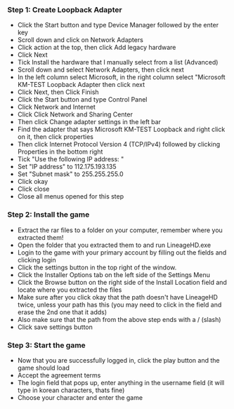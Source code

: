 
### Step 1: Create Loopback Adapter

* Click the Start button and type Device Manager followed by the enter key
* Scroll down and click on Network Adapters
* Click action at the top, then click Add legacy hardware
* Click Next
* Tick Install the hardware that I manually select from a list (Advanced)
* Scroll down and select Network Adapters, then click next
* In the left column select Microsoft, in the right column select "Microsoft KM-TEST Loopback Adapter then click next
* Click Next, then Click Finish
* Click the Start button and type Control Panel
* Click Network and Internet
* Click Click Network and Sharing Center
* Then click Change adapter settings in the left bar
* Find the adapter that says Microsoft KM-TEST Loopback and right click on it, then click properties
* Then click Internet Protocol Version 4 (TCP/IPv4) followed by clicking Properties in the bottom right
* Tick "Use the following IP address: "
* Set "IP address" to 112.175.193.135
* Set "Subnet mask" to 255.255.255.0
* Click okay
* Click close
* Close all menus opened for this step

### Step 2: Install the game

* Extract the rar files to a folder on your computer, remember where you extracted them!
* Open the folder that you extracted them to and run LineageHD.exe
* Login to the game with your primary account by filling out the fields and clicking login
* Click the settings button in the top right of the window.
* Click the Installer Options tab on the left side of the Settings Menu
* Click the Browse button on the right side of the Install Location field and locate where you extracted the files
* Make sure after you click okay that the path doesn't have LineageHD twice, unless your path has this (you may need to click in the field and erase the 2nd one that it adds)
* Also make sure that the path from the above step ends with a / (slash)
* Click save settings button

### Step 3: Start the game

* Now that you are successfully logged in, click the play button and the game should load
* Accept the agreement terms
* The login field that pops up, enter anything in the username field (it will type in korean characters, thats fine)
* Choose your character and enter the game
